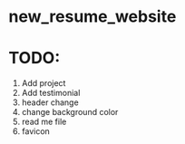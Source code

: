 # new_resume_website
# TODO: 
1. Add project
2. Add testimonial
3. header change
4. change background color
5. read me file
6. favicon